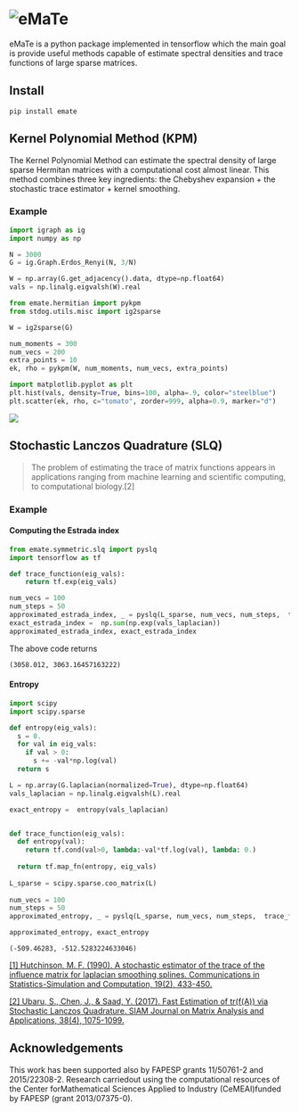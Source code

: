 # ![eMaTe](emate.png)

eMaTe is a python package implemented in tensorflow which the main goal is provide useful methods capable of estimate spectral densities and trace functions of large sparse matrices. 

## Install                                                                                                              
```
pip install emate
```

## Kernel Polynomial Method (KPM)

The Kernel Polynomial Method can estimate the spectral density of large sparse Hermitan matrices with a computational cost almost linear. This method combines three key ingredients: the Chebyshev expansion + the stochastic trace estimator + kernel smoothing.


### Example

```python
import igraph as ig
import numpy as np

N = 3000
G = ig.Graph.Erdos_Renyi(N, 3/N)

W = np.array(G.get_adjacency().data, dtype=np.float64)
vals = np.linalg.eigvalsh(W).real
```

```python
from emate.hermitian import pykpm
from stdog.utils.misc import ig2sparse 

W = ig2sparse(G)

num_moments = 300
num_vecs = 200
extra_points = 10
ek, rho = pykpm(W, num_moments, num_vecs, extra_points)
```

```python
import matplotlib.pyplot as plt
plt.hist(vals, density=True, bins=100, alpha=.9, color="steelblue")
plt.scatter(ek, rho, c="tomato", zorder=999, alpha=0.9, marker="d")

```

![](docs/source/imgs/kpm.png)

## Stochastic Lanczos Quadrature (SLQ)


>The problem of estimating the trace of matrix functions appears in applications ranging from machine learning and scientific computing, to computational biology.[2] 

### Example

#### Computing the Estrada index

```python
from emate.symmetric.slq import pyslq
import tensorflow as tf

def trace_function(eig_vals):
    return tf.exp(eig_vals)

num_vecs = 100
num_steps = 50
approximated_estrada_index, _ = pyslq(L_sparse, num_vecs, num_steps,  trace_function)
exact_estrada_index =  np.sum(np.exp(vals_laplacian))
approximated_estrada_index, exact_estrada_index
```
The above code returns

```
(3058.012, 3063.16457163222)
```
#### Entropy
```python
import scipy
import scipy.sparse

def entropy(eig_vals):
  s = 0.
  for val in eig_vals:
    if val > 0:
      s += -val*np.log(val)
  return s

L = np.array(G.laplacian(normalized=True), dtype=np.float64)
vals_laplacian = np.linalg.eigvalsh(L).real

exact_entropy =  entropy(vals_laplacian)


def trace_function(eig_vals):
  def entropy(val):
    return tf.cond(val>0, lambda:-val*tf.log(val), lambda: 0.)
  
  return tf.map_fn(entropy, eig_vals)
 
L_sparse = scipy.sparse.coo_matrix(L)
    
num_vecs = 100
num_steps = 50
approximated_entropy, _ = pyslq(L_sparse, num_vecs, num_steps,  trace_function)

approximated_entropy, exact_entropy
```
```
(-509.46283, -512.5283224633046)
```
[[1] Hutchinson, M. F. (1990). A stochastic estimator of the trace of the influence matrix for laplacian smoothing splines. Communications in Statistics-Simulation and Computation, 19(2), 433-450.](https://www.tandfonline.com/doi/abs/10.1080/03610919008812866)

[[2] Ubaru, S., Chen, J., & Saad, Y. (2017). Fast Estimation of tr(f(A)) via Stochastic Lanczos Quadrature. SIAM Journal on Matrix Analysis and Applications, 38(4), 1075-1099.](https://epubs.siam.org/doi/abs/10.1137/16M1104974)


## Acknowledgements

This work has been supported also by FAPESP grants  11/50761-2  and  2015/22308-2.   Research  carriedout using the computational resources of the Center forMathematical  Sciences  Applied  to  Industry  (CeMEAI)funded by FAPESP (grant 2013/07375-0).
 

